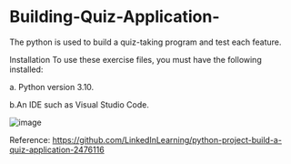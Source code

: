 # Building-Quiz-Application-
The python is used to build a quiz-taking program and test each feature.


Installation
To use these exercise files, you must have the following installed:

a. Python version 3.10.

b.An IDE such as Visual Studio Code.

![image](https://user-images.githubusercontent.com/93834678/202779623-b6860847-55a3-4b70-ab58-d7ebc0503650.png)


Reference:
https://github.com/LinkedInLearning/python-project-build-a-quiz-application-2476116
